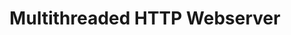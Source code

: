 ---
title: 'Multithreaded HTTP Webserver'
description: 'Supports GET and PUT requests to read and write from files over a network. Runs with a specified number of threads, and uses principles of concurrency to ensure thread safety for file access'
image:
  url: 'personal-website/images/webserver2.png'
  alt: 'Diagram of an HTTP Webserver from MDN'

stack: C
order: 6
---